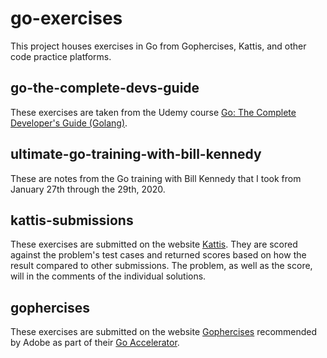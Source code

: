 # go-exercises
This project houses exercises in Go from Gophercises, Kattis, and other code practice platforms.

## go-the-complete-devs-guide
These exercises are taken from the Udemy course [Go: The Complete Developer's Guide (Golang)](https://www.udemy.com/go-the-complete-developers-guide/).

## ultimate-go-training-with-bill-kennedy
These are notes from the Go training with Bill Kennedy that I took from January 27th through the 29th, 2020.

## kattis-submissions
These exercises are submitted on the website [Kattis](https://open.kattis.com/). They are scored against the problem's test cases and returned scores based on how the result compared to other submissions. The problem, as well as the score, will in the comments of the individual solutions.

## gophercises
These exercises are submitted on the website [Gophercises](https://gophercises.com/) recommended by Adobe as part of their [Go Accelerator](https://spark.adobe.com/page/pJoxbhus0dbzE/).
